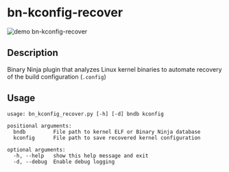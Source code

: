 # bn-kconfig-recover

![demo bn-kconfig-recover](bn-kconfig-recover.gif)

## Description

Binary Ninja plugin that analyzes Linux kernel binaries to automate recovery of the build configuration (`.config`)

## Usage

```
usage: bn_kconfig_recover.py [-h] [-d] bndb kconfig

positional arguments:
  bndb         File path to kernel ELF or Binary Ninja database
  kconfig      File path to save recovered kernel configuration

optional arguments:
  -h, --help   show this help message and exit
  -d, --debug  Enable debug logging
```



